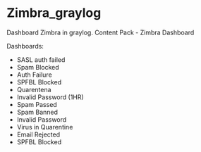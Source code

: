 # Zimbra_graylog
Dashboard Zimbra in graylog.
Content Pack - Zimbra Dashboard


Dashboards:
- SASL auth failed
- Spam Blocked
- Auth Failure
- SPFBL Blocked
- Quarentena
- Invalid Password (1HR)
- Spam Passed
- Spam Banned
- Invalid Password
- Virus in Quarentine
- Email Rejected
- SPFBL Blocked

